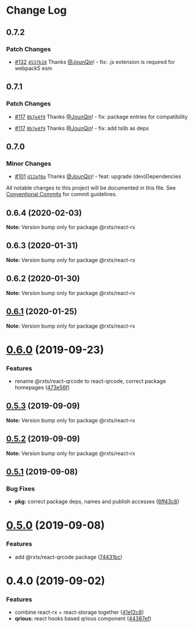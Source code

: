 # Change Log

## 0.7.2

### Patch Changes

- [#132](https://github.com/rx-ts/react/pull/132) [`4537b18`](https://github.com/rx-ts/react/commit/4537b183661b79d344a5a8b03c0a64c7c546e4d9) Thanks [@JounQin](https://github.com/JounQin)! - fix: .js extension is required for webpack5 esm

## 0.7.1

### Patch Changes

- [#117](https://github.com/rx-ts/react/pull/117) [`8b7e4f9`](https://github.com/rx-ts/react/commit/8b7e4f9b6075b880dc07c88e77d510d9ec32db70) Thanks [@JounQin](https://github.com/JounQin)! - fix: package entries for compatibility

* [#117](https://github.com/rx-ts/react/pull/117) [`8b7e4f9`](https://github.com/rx-ts/react/commit/8b7e4f9b6075b880dc07c88e77d510d9ec32db70) Thanks [@JounQin](https://github.com/JounQin)! - fix: add tslib as deps

## 0.7.0

### Minor Changes

- [#101](https://github.com/rx-ts/react/pull/101) [`d12af0a`](https://github.com/rx-ts/react/commit/d12af0a0f9240eda64d68d984d951dcdaae4e307) Thanks [@JounQin](https://github.com/JounQin)! - feat: upgrade (dev)Dependencies

All notable changes to this project will be documented in this file.
See [Conventional Commits](https://conventionalcommits.org) for commit guidelines.

## 0.6.4 (2020-02-03)

**Note:** Version bump only for package @rxts/react-rx

## 0.6.3 (2020-01-31)

**Note:** Version bump only for package @rxts/react-rx

## 0.6.2 (2020-01-30)

**Note:** Version bump only for package @rxts/react-rx

## [0.6.1](https://github.com/rx-ts/react/compare/@rxts/react-rx@0.6.0...@rxts/react-rx@0.6.1) (2020-01-25)

**Note:** Version bump only for package @rxts/react-rx

# [0.6.0](https://github.com/rx-ts/react/compare/@rxts/react-rx@0.5.3...@rxts/react-rx@0.6.0) (2019-09-23)

### Features

- rename @rxts/react-qrcode to react-qrcode, correct package homepages ([473e56f](https://github.com/rx-ts/react/commit/473e56f))

## [0.5.3](https://github.com/rx-ts/react/compare/@rxts/react-rx@0.5.2...@rxts/react-rx@0.5.3) (2019-09-09)

**Note:** Version bump only for package @rxts/react-rx

## [0.5.2](https://github.com/rx-ts/react/compare/@rxts/react-rx@0.5.1...@rxts/react-rx@0.5.2) (2019-09-09)

**Note:** Version bump only for package @rxts/react-rx

## [0.5.1](https://github.com/rx-ts/react/compare/@rxts/react-rx@0.5.0...@rxts/react-rx@0.5.1) (2019-09-08)

### Bug Fixes

- **pkg:** correct package deps, names and publish accesses ([6ff43c8](https://github.com/rx-ts/react/commit/6ff43c8))

# [0.5.0](https://github.com/rx-ts/react/compare/@rxts/react-rx@0.4.0...@rxts/react-rx@0.5.0) (2019-09-08)

### Features

- add @rxts/react-qrcode package ([74431bc](https://github.com/rx-ts/react/commit/74431bc))

# 0.4.0 (2019-09-02)

### Features

- combine react-rx + react-storage together ([41e12c8](https://github.com/rx-ts/react/commit/41e12c8))
- **qrious:** react hooks based qrious component ([44387ef](https://github.com/rx-ts/react/commit/44387ef))
